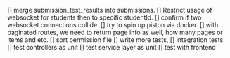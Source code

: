 [] merge submission_test_results into submissions.
[] Restrict usage of websocket for students then to specific studentId.
[] confirm if two websocket connections collide.
[] try to spin up piston via docker.
[] with paginated routes, we need to return page info as well, how many pages or items and etc.
[] sort permission file
[] write more tests, 
    [] integration tests
    [] test controllers as unit
    [] test service layer as unit
[] test with frontend
